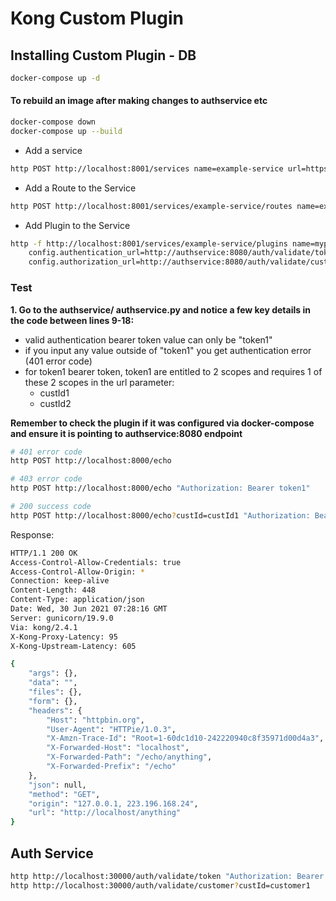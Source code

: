 # Kong Custom Plugin

## Installing Custom Plugin - DB

```sh
docker-compose up -d
```

#### To rebuild an image after making changes to authservice etc
```sh
docker-compose down
docker-compose up --build
```

- Add a service

```sh
http POST http://localhost:8001/services name=example-service url=https://httpbin.org/anything
```

- Add a Route to the Service

```sh
http POST http://localhost:8001/services/example-service/routes name=example-route paths:='["/echo"]'
```

- Add Plugin to the Service

```sh
http -f http://localhost:8001/services/example-service/plugins name=myplugin \
    config.authentication_url=http://authservice:8080/auth/validate/token \
    config.authorization_url=http://authservice:8080/auth/validate/customer
```

### Test

__1. Go to the authservice/ authservice.py and notice a few key details in the code between lines 9-18:__
- valid authentication bearer token value can only be "token1"
- if you input any value outside of "token1" you get authentication error (401 error code)
- for token1 bearer token, token1 are entitled to 2 scopes and requires 1 of these 2 scopes in the url parameter:
  - custId1
  - custId2

__Remember to check the plugin if it was configured via docker-compose and ensure it is pointing to authservice:8080 endpoint__

```sh
# 401 error code
http POST http://localhost:8000/echo

# 403 error code
http POST http://localhost:8000/echo "Authorization: Bearer token1"

# 200 success code
http POST http://localhost:8000/echo?custId=custId1 "Authorization: Bearer token1"
```

Response:

```sh
HTTP/1.1 200 OK
Access-Control-Allow-Credentials: true
Access-Control-Allow-Origin: *
Connection: keep-alive
Content-Length: 448
Content-Type: application/json
Date: Wed, 30 Jun 2021 07:28:16 GMT
Server: gunicorn/19.9.0
Via: kong/2.4.1
X-Kong-Proxy-Latency: 95
X-Kong-Upstream-Latency: 605

{
    "args": {},
    "data": "",
    "files": {},
    "form": {},
    "headers": {
        "Host": "httpbin.org",
        "User-Agent": "HTTPie/1.0.3",
        "X-Amzn-Trace-Id": "Root=1-60dc1d10-242220940c8f35971d00d4a3",
        "X-Forwarded-Host": "localhost",
        "X-Forwarded-Path": "/echo/anything",
        "X-Forwarded-Prefix": "/echo"
    },
    "json": null,
    "method": "GET",
    "origin": "127.0.0.1, 223.196.168.24",
    "url": "http://localhost/anything"
}
```

## Auth Service

```bash
http http://localhost:30000/auth/validate/token "Authorization: Bearer token1"
http http://localhost:30000/auth/validate/customer?custId=customer1
```
